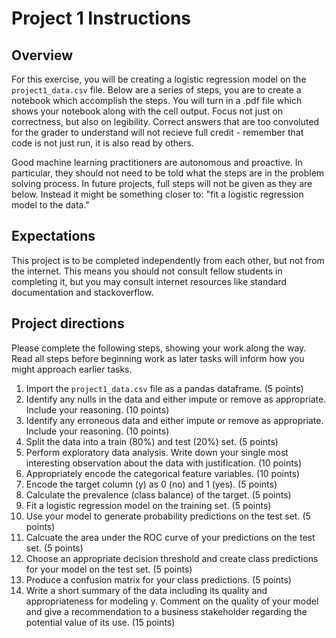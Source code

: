 # Project 1 Instructions

## Overview

For this exercise, you will be creating a logistic regression model on the `project1_data.csv` file. Below are a series of steps, you are to create a notebook which accomplish the steps. You will turn in a .pdf file which shows your notebook along with the cell output. Focus not just on correctness, but also on legibility. Correct answers that are too convoluted for the grader to understand will not recieve full credit - remember that code is not just run, it is also read by others.

Good machine learning practitioners are autonomous and proactive. In particular, they should not need to be told what the steps are in the problem solving process. In future projects, full steps will not be given as they are below. Instead it might be something closer to: "fit a logistic regression model to the data."

## Expectations

This project is to be completed independently from each other, but not from the internet. This means you should not consult fellow students in completing it, but you may consult internet resources like standard documentation and stackoverflow.

## Project directions

Please complete the following steps, showing your work along the way. Read all steps before beginning work as later tasks will inform how you might approach earlier tasks.

1. Import the `project1_data.csv` file as a pandas dataframe. (5 points)
2. Identify any nulls in the data and either impute or remove as appropriate. Include your reasoning. (10 points)
3. Identify any erroneous data and either impute or remove as appropriate. Include your reasoning. (10 points)
4. Split the data into a train (80%) and test (20%) set. (5 points)
5. Perform exploratory data analysis. Write down your single most interesting observation about the data with justification. (10 points)
6. Appropriately encode the categorical feature variables. (10 points)
7. Encode the target column (y) as 0 (no) and 1 (yes). (5 points)
8. Calculate the prevalence (class balance) of the target. (5 points)
9. Fit a logistic regression model on the training set. (5 points)
10. Use your model to generate probability predictions on the test set. (5 points)
11. Calcuate the area under the ROC curve of your predictions on the test set. (5 points)
12. Choose an appropriate decision threshold and create class predictions for your model on the test set. (5 points)
13. Produce a confusion matrix for your class predictions. (5 points)
14. Write a short summary of the data including its quality and appropriateness for modeling y. Comment on the quality of your model and give a recommendation to a business stakeholder regarding the potential value of its use. (15 points)

